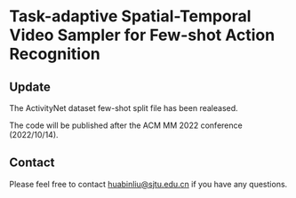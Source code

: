 # Task-adaptive Spatial-Temporal Video Sampler for Few-shot Action Recognition

## Update
The ActivityNet dataset few-shot split file has been realeased.

The code will be published after the ACM MM 2022 conference (2022/10/14).

## Contact

Please feel free to contact huabinliu@sjtu.edu.cn if you have any questions.